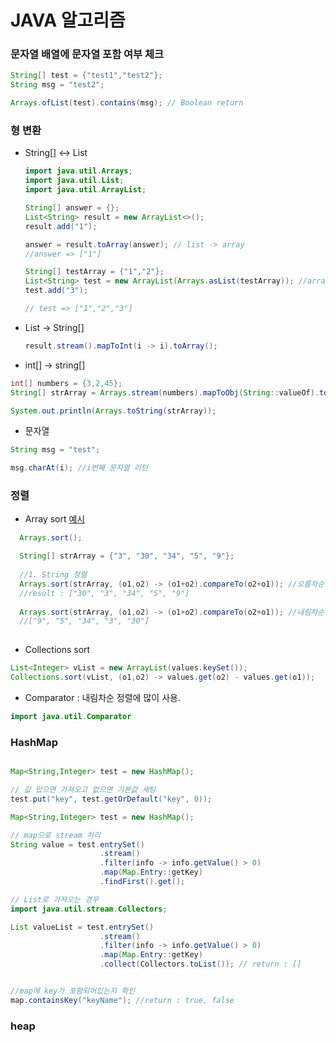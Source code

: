 # JAVA 알고리즘

### 문자열 배열에 문자열 포함 여부 체크

```java
String[] test = {"test1","test2"};
String msg = "test2";

Arrays.ofList(test).contains(msg); // Boolean return

```

### 형 변환

- String[] <-> List<String>
  
  ```java
  import java.util.Arrays;
  import java.util.List;
  import java.util.ArrayList;
  
  String[] answer = {};
  List<String> result = new ArrayList<>();
  result.add("1");
  
  answer = result.toArray(answer); // list -> array
  //answer => ["1"]
  
  String[] testArray = {"1","2"};
  List<String> test = new ArrayList(Arrays.asList(testArray)); //array -> list
  test.add("3");
  
  // test => ["1","2","3"]
  ```
- List -> String[]
  ```java
  result.stream().mapToInt(i -> i).toArray();
  ```
  
- int[] -> string[]
```java
int[] numbers = {3,2,45};
String[] strArray = Arrays.stream(numbers).mapToObj(String::valueOf).toArray(String[]::new);

System.out.println(Arrays.toString(strArray));
```
  

- 문자열

```java
String msg = "test";

msg.charAt(i); //i번째 문자열 리턴

```
  
  
### 정렬
  
- Array sort [예시](./level2_sort_가장큰수.java)
```java
  Arrays.sort();

  String[] strArray = {"3", "30", "34", "5", "9"};
  
  //1. String 정렬
  Arrays.sort(strArray, (o1,o2) -> (o1+o2).compareTo(o2+o1)); //오름차순
  //result : ["30", "3", "34", "5", "9"]
  
  Arrays.sort(strArray, (o1,o2) -> (o1+o2).compareTo(o2+o1)); //내림차순
  //["9", "5", "34", "3", "30"]
  
```

- Collections sort
```java
List<Integer> vList = new ArrayList(values.keySet());
Collections.sort(vList, (o1,o2) -> values.get(o2) - values.get(o1));
```

- Comparator
: 내림차순 정렬에 많이 사용.  
```java
import java.util.Comparator
```


### HashMap

```java

Map<String,Integer> test = new HashMap();

// 값 있으면 가져오고 없으면 기본값 세팅 
test.put("key", test.getOrDefault("key", 0));
```

```java
Map<String,Integer> test = new HashMap();

// map으로 stream 처리
String value = test.entrySet()
                    .stream()
                    .filter(info -> info.getValue() > 0)
                    .map(Map.Entry::getKey)
                    .findFirst().get();

// List로 가져오는 경우
import java.util.stream.Collectors;

List valueList = test.entrySet()
                    .stream()
                    .filter(info -> info.getValue() > 0)
                    .map(Map.Entry::getKey)
                    .collect(Collectors.toList()); // return : []

```
```java

//map에 key가 포함되어있는지 확인
map.containsKey("keyName"); //return : true, false

```


### heap
```java

```
